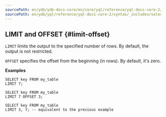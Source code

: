 ```yaml
---
sourcePath: en/ydb/ydb-docs-core/en/core/yql/reference/yql-docs-core-2/syntax/_includes/select/limit_offset.md
sourcePath: en/ydb/yql/reference/yql-docs-core-2/syntax/_includes/select/limit_offset.md
---
```


## LIMIT and OFFSET {#limit-offset}

`LIMIT` limits the output to the specified number of rows. By default, the output is not restricted.

`OFFSET` specifies the offset from the beginning (in rows). By default, it's zero.

**Examples**

``` yql
SELECT key FROM my_table
LIMIT 7;
```

``` yql
SELECT key FROM my_table
LIMIT 7 OFFSET 3;
```

``` yql
SELECT key FROM my_table
LIMIT 3, 7; -- equivalent to the previous example
```